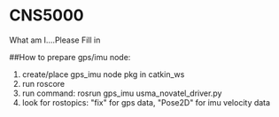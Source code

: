 # CNS5000

What am I....Please Fill in

##How to prepare gps/imu node:

1. create/place gps_imu node pkg in catkin_ws
2. run roscore
3. run command: rosrun gps_imu usma_novatel_driver.py
4. look for rostopics: "fix" for gps data, "Pose2D" for imu velocity data
